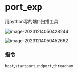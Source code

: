 # port_exp
用python写的端口扫描工具

![image-20231214050428244](http://cdn.yurooc.top/img/image-20231214050428244.png)

![image-20231214050452662](http://cdn.yurooc.top/img/image-20231214050452662.png)

### 指令

`host`,`startport`,`endport`,`threadnum`